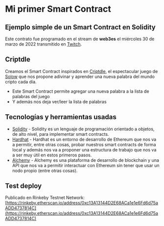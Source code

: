 # Mi primer Smart Contract
## Ejemplo simple de un Smart Contract en Solidity

Este contrato fue programado en el stream de **web3es** el miércoles 30 de marzo de 2022 transmitido en [Twitch](https://www.twitch.tv/web3es).

## Criptdle

Creamos el Smart Contract inspirados en [Criptdle](https://www.criptdle.com/), el espectacular juego de [Solow](https://solow.io/) que nos propone adivinar y aprender una nueva palabra del mundo cripto cada día. 

- Este Smart Contract permite agregar una nueva palabra a la lista de palabras del juego
- Y además nos deja ver/leer la lista de palabras

## Tecnologías y herramientas usadas

- [Solidity](https://docs.soliditylang.org/en/v0.8.7/) - Solidity es un lenguaje de programación orientado a objetos, de alto nivel, para implementar smart contracts.
- [Hardhat](https://hardhat.org/) - Hardhat es un entorno de desarrollo de Ethereum
que nos va a permitir, entre otras cosas, probar nuestros smart contracts de forma local y además nos va a proponer una estructura de trabajo que nos va a ser muy útil en estos primeros pasos.
- [Alchemy](https://www.alchemy.com/) - Alchemy  es una plataforma de desarrollo de blockchain y una API que nos va a permitir interactuar con Ethereum sin tener que usar un nodo propio (entre otras cosas).

## Test deploy

Publicado en Rinkeby Testnet Network: [https://rinkeby.etherscan.io/address/0xc13A13144D2E68ACa1e1e6Fd6d75aADD4737814C](https://rinkeby.etherscan.io/address/0xc13A13144D2E68ACa1e1e6Fd6d75aADD4737814C)
